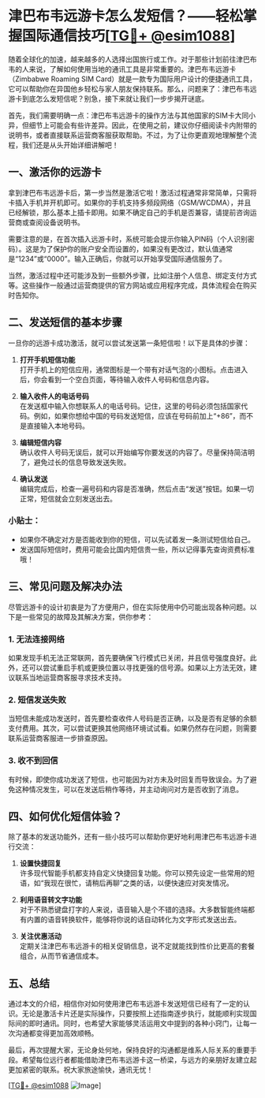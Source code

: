 # 津巴布韦远游卡怎么发短信？——轻松掌握国际通信技巧[[TG💪+ @esim1088](https://t.me/s/esim1088)]

随着全球化的加速，越来越多的人选择出国旅行或工作。对于那些计划前往津巴布韦的人来说，了解如何使用当地的通讯工具是非常重要的。津巴布韦远游卡（Zimbabwe Roaming SIM Card）就是一款专为国际用户设计的便捷通讯工具，它可以帮助你在异国他乡轻松与家人朋友保持联系。那么，问题来了：津巴布韦远游卡到底怎么发短信呢？别急，接下来就让我们一步步揭开谜底。

首先，我们需要明确一点：津巴布韦远游卡的操作方法与其他国家的SIM卡大同小异，但细节上可能会有些许差异。因此，在使用之前，建议你仔细阅读卡内附带的说明书，或者直接联系运营商客服获取帮助。不过，为了让你更直观地理解整个流程，我们还是从头开始详细讲解吧！

## 一、激活你的远游卡

拿到津巴布韦远游卡后，第一步当然是激活它啦！激活过程通常非常简单，只需将卡插入手机并开机即可。如果你的手机支持多频段网络（GSM/WCDMA），并且已经解锁，那么基本上插卡即用。如果不确定自己的手机是否兼容，请提前咨询运营商或查阅设备说明书。

需要注意的是，在首次插入远游卡时，系统可能会提示你输入PIN码（个人识别密码）。这是为了保护你的账户安全而设置的，如果没有更改过，默认值通常是“1234”或“0000”。输入正确后，你就可以开始享受国际通信服务了。

当然，激活过程中还可能涉及到一些额外步骤，比如注册个人信息、绑定支付方式等。这些操作一般通过运营商提供的官方网站或应用程序完成，具体流程会在购买时告知你。

## 二、发送短信的基本步骤

一旦你的远游卡成功激活，就可以尝试发送第一条短信啦！以下是具体的步骤：

1. **打开手机短信功能**  
   打开手机上的短信应用，通常图标是一个带有对话气泡的小图标。点击进入后，你会看到一个空白页面，等待输入收件人号码和信息内容。

2. **输入收件人的电话号码**  
   在发送框中输入你想联系人的电话号码。记住，这里的号码必须包括国家代码。例如，如果你想给中国的号码发送短信，应该在号码前加上“+86”，而不是直接输入本地号码。

3. **编辑短信内容**  
   确认收件人号码无误后，就可以开始编写你要发送的内容了。尽量保持简洁明了，避免过长的信息导致发送失败。

4. **确认发送**  
   编辑完成后，检查一遍号码和内容是否准确，然后点击“发送”按钮。如果一切正常，短信就会立刻发送出去。

### 小贴士：
- 如果你不确定对方是否能收到你的短信，可以先试着发一条测试短信给自己。
- 发送国际短信时，费用可能会比国内短信贵一些，所以记得事先查询资费标准哦！

## 三、常见问题及解决办法

尽管远游卡的设计初衷是为了方便用户，但在实际使用中仍可能出现各种问题。以下是一些常见的故障及其解决方案，供你参考：

### 1. 无法连接网络
如果发现手机无法正常联网，首先要确保飞行模式已关闭，并且信号强度良好。此外，还可以尝试重启手机或更换位置以寻找更强的信号源。如果以上方法无效，建议联系当地运营商客服寻求技术支持。

### 2. 短信发送失败
当短信未能成功发送时，首先要检查收件人号码是否正确，以及是否有足够的余额支付费用。其次，可以尝试更换其他网络环境试试看。如果仍然存在问题，则需要联系运营商客服进一步排查原因。

### 3. 收不到回信
有时候，即使你成功发送了短信，也可能因为对方未及时回复而导致误会。为了避免这种情况发生，可以在发送后稍作等待，并主动询问对方是否收到了消息。

## 四、如何优化短信体验？

除了基本的发送功能外，还有一些小技巧可以帮助你更好地利用津巴布韦远游卡进行交流：

1. **设置快捷回复**  
   许多现代智能手机都支持自定义快捷回复功能。你可以预先设定一些常用的短语，如“我现在很忙，请稍后再聊”之类的话，以便快速应对突发情况。

2. **利用语音转文字功能**  
   对于不熟悉键盘打字的人来说，语音输入是个不错的选择。大多数智能终端都有内置的语音转换软件，能够将你说的话自动转化为文字形式发送出去。

3. **关注优惠活动**  
   定期关注津巴布韦远游卡的相关促销信息，说不定就能找到性价比更高的套餐组合，从而节省通信成本。

## 五、总结

通过本文的介绍，相信你对如何使用津巴布韦远游卡发送短信已经有了一定的认识。无论是激活卡片还是实际操作，只要按照上述指南逐步执行，就能顺利实现国际间的即时通讯。同时，也希望大家能够灵活运用文中提到的各种小窍门，让每一次沟通都变得更加高效顺畅。

最后，再次提醒大家，无论身处何地，保持良好的沟通都是维系人际关系的重要手段。希望每位远行者都能借助津巴布韦远游卡这一桥梁，与远方的亲朋好友建立起更加紧密的联系。祝大家旅途愉快，通讯无忧！

[[TG💪+ @esim1088](https://t.me/s/esim1088) ![Image](https://i.postimg.cc/4NQfJmqS/Snipaste-2025-05-13-00-14-12.png)]
